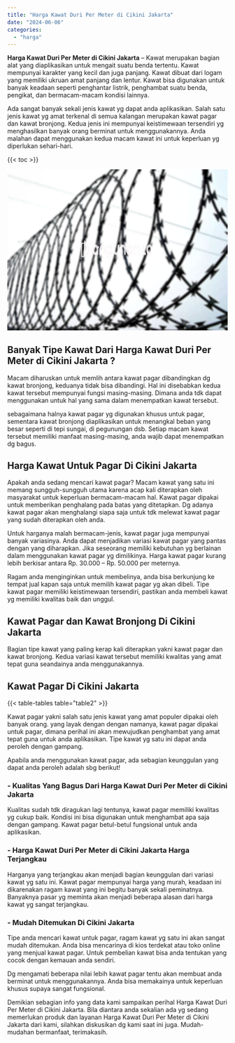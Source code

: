 ```yaml
---
title: "Harga Kawat Duri Per Meter di Cikini Jakarta"
date: "2024-06-06"
categories: 
  - "harga"
---
```


**Harga Kawat Duri Per Meter di Cikini Jakarta** – Kawat merupakan bagian alat yang diaplikasikan untuk mengait suatu benda tertentu. Kawat mempunyai karakter yang kecil dan juga panjang. Kawat dibuat dari logam yang memiliki ukruan amat panjang dan lentur. Kawat bisa digunakan untuk banyak keadaan seperti penghantar listrik, penghambat suatu benda, pengikat, dan bermacam-macam kondisi lainnya.

Ada sangat banyak sekali jenis kawat yg dapat anda aplikasikan. Salah satu jenis kawat yg amat terkenal di semua kalangan merupakan kawat pagar dan kawat bronjong. Kedua jenis ini mempunyai keistimewaan tersendiri yg menghasilkan banyak orang berminat untuk menggunakannya. Anda malahan dapat menggunakan kedua macam kawat ini untuk keperluan yg diperlukan sehari-hari.

{{< toc >}}

![Harga Kawat Duri Per Meter di Cikini Jakarta](/images/jual-kawat-murah44.png)

## Banyak Tipe Kawat Dari Harga Kawat Duri Per Meter di Cikini Jakarta ?

Macam diharuskan untuk memlih antara kawat pagar dibandingkan dg kawat bronjong, keduanya tidak bisa dibandingi. Hal ini disebabkan kedua kawat tersebut mempunyai fungsi masing-masing. Dimana anda tdk dapat menggunakan untuk hal yang sama dalam menempatkan kawat tersebut.

sebagaimana halnya kawat pagar yg digunakan khusus untuk pagar, sementara kawat bronjong diaplikasikan untuk menangkal beban yang besar seperti di tepi sungai, di pegunungan dsb. Setiap macam kawat tersebut memiliki manfaat masing-masing, anda wajib dapat menempatkan dg bagus.

## Harga Kawat Untuk Pagar Di Cikini Jakarta

Apakah anda sedang mencari kawat pagar? Macam kawat yang satu ini memang sungguh-sungguh utama karena acap kali diterapkan oleh masyarakat untuk keperluan bermacam-macam hal. Kawat pagar dipakai untuk memberikan penghalang pada batas yang ditetapkan. Dg adanya kawat pagar akan menghalangi siapa saja untuk tdk melewat kawat pagar yang sudah diterapkan oleh anda.

Untuk harganya malah bermacam-jenis, kawat pagar juga mempunyai banyak variasinya. Anda dapat menjadikan variasi kawat pagar yang pantas dengan yang diharapkan. Jika seseorang memiliki kebutuhan yg berlainan dalam menggunakan kawat pagar yg dimilikinya. Harga kawat pagar kurang lebih berkisar antara Rp. 30.000 – Rp. 50.000 per meternya.

Ragam anda menginginkan untuk membelinya, anda bisa berkunjung ke tempat jual kapan saja untuk memilih kawat pagar yg akan dibeli. Tipe kawat pagar memiliki keistimewaan tersendiri, pastikan anda membeli kawat yg memiliki kwalitas baik dan unggul.

## Kawat Pagar dan Kawat Bronjong Di Cikini Jakarta

Bagian tipe kawat yang paling kerap kali diterapkan yakni kawat pagar dan kawat bronjong. Kedua variasi kawat tersebut memiliki kwalitas yang amat tepat guna seandainya anda menggunakannya.

## Kawat Pagar Di Cikini Jakarta

{{< table-tables table="table2" >}}

Kawat pagar yakni salah satu jenis kawat yang amat populer dipakai oleh banyak orang. yang layak dengan dengan namanya, kawat pagar dipakai untuk pagar, dimana perihal ini akan mewujudkan penghambat yang amat tepat guna untuk anda aplikasikan. Tipe kawat yg satu ini dapat anda peroleh dengan gampang.

Apabila anda menggunakan kawat pagar, ada sebagian keunggulan yang dapat anda peroleh adalah sbg berikut!

### \- Kualitas Yang Bagus Dari Harga Kawat Duri Per Meter di Cikini Jakarta

Kualitas sudah tdk diragukan lagi tentunya, kawat pagar memiliki kwalitas yg cukup baik. Kondisi ini bisa digunakan untuk menghambat apa saja dengan gampang. Kawat pagar betul-betul fungsional untuk anda aplikasikan.

### \- Harga Kawat Duri Per Meter di Cikini Jakarta Harga Terjangkau

Harganya yang terjangkau akan menjadi bagian keunggulan dari variasi kawat yg satu ini. Kawat pagar mempunyai harga yang murah, keadaan ini dikarenakan ragam kawat yang ini begitu banyak sekali peminatnya. Banyaknya pasar yg meminta akan menjadi beberapa alasan dari harga kawat yg sangat terjangkau.

### \- Mudah Ditemukan Di Cikini Jakarta

Tipe anda mencari kawat untuk pagar, ragam kawat yg satu ini akan sangat mudah ditemukan. Anda bisa mencarinya di kios terdekat atau toko online yang menjual kawat pagar. Untuk pembelian kawat bisa anda tentukan yang cocok dengan kemauan anda sendiri.

Dg mengamati beberapa nilai lebih kawat pagar tentu akan membuat anda berminat untuk menggunakannya. Anda bisa memakainya untuk keperluan khusus supaya sangat fungsional.

Demikian sebagian info yang data kami sampaikan perihal Harga Kawat Duri Per Meter di Cikini Jakarta. Bila diantara anda sekalian ada yg sedang memerlukan produk dan layanan Harga Kawat Duri Per Meter di Cikini Jakarta dari kami, silahkan diskusikan dg kami saat ini juga. Mudah-mudahan bermanfaat, terimakasih.

